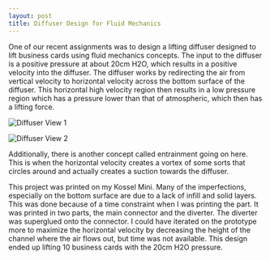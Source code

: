 ```yaml
---
layout: post
title: Diffuser Design for Fluid Mechanics
---
```


One of our recent assignments was to design a lifting diffuser designed to lift business cards using fluid mechanics concepts. The input to the diffuser is a positive pressure at about 20cm H2O, which results in a positive velocity into the diffuser. The diffuser works by redirecting the air from vertical velocity to horizontal velocity across the bottom surface of the diffuser. This horizontal high velocity region then results in a low pressure region which has a pressure lower than that of atmospheric, which then has a lifting force. 

![Diffuser View 1][logo1]

[logo1]: https://i.imgur.com/Fc1YHHP.jpg "Diffuser 1"

![Diffuser View 2][logo2]

[logo2]: https://i.imgur.com/INF9YI8.jpg "Diffuser 2"

Additionally, there is another concept called entrainment going on here. This is when the horizontal velocity creates a vortex of some sorts that circles around and actually creates a suction towards the diffuser. 

This project was printed on my Kossel Mini. Many of the imperfections, especially on the bottom surface are due to a lack of infill and solid layers. This was done because of a time constraint when I was printing the part. It was printed in two parts, the main connector and the diverter. The diverter was superglued onto the connector. I could have iterated on the prototype more to maximize the horizontal velocity by decreasing the height of the channel where the air flows out, but time was not available. This design ended up lifting 10 business cards with the 20cm H2O pressure. 

